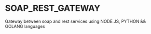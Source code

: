 # SOAP_REST_GATEWAY
 Gateway between soap and rest services using NODE.JS, PYTHON && GOLANG languages
